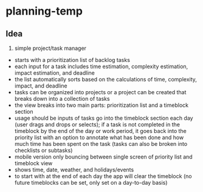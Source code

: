 # planning-temp

## Idea 
1. simple project/task manager 
  - starts with a prioritization list of backlog tasks
  - each input for a task includes time estimation, complexity estimation, impact estimation, and deadline 
  - the list automatically sorts based on the calculations of time, complexity, impact, and deadline 
  - tasks can be organized into projects or a project can be created that breaks down into a collection of tasks 
  - the view breaks into two main parts: prioritization list and a timeblock section
  - usage should be inputs of tasks go into the timeblock section each day (user drags and drops or selects); if a task is not completed in the timeblock by the end of the day or work period, it goes back into the priority list with an option to annotate what has been done and how much time has been spent on the task (tasks can also be broken into checklists or subtasks) 
  - mobile version only bouncing between single screen of priority list and timeblock view 
  - shows time, date, weather, and holidays/events 
  - to start with at the end of each day the app will clear the timeblock (no future timeblocks can be set, only set on a day-to-day basis) 
